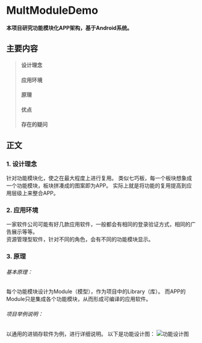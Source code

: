# MultModuleDemo

**本项目研究功能模块化APP架构，基于Android系统。**

## 主要内容
> #### 设计理念
> #### 应用环境
> #### 原理
> #### 优点
> #### 存在的疑问
## 正文
### 1. 设计理念
针对功能模块化，使之在最大程度上进行复用。
类似七巧板，每一个板块想象成一个功能模块，板块拼凑成的图案即为APP。
实际上就是将功能的复用提高到应用层级上来整合APP。
### 2. 应用环境
一家软件公司可能有好几款应用软件，一般都会有相同的登录验证方式，相同的广告展示等等。  
资源管理型软件，针对不同的角色，会有不同的功能模块显示。
### 3. 原理
###### 基本原理：  
每个功能模块设计为Module（模型），作为项目中的Library（库）。
而APP的Module只是集成各个功能模块，从而形成可编译的应用软件。
###### 项目举例说明：
以通用的进销存软件为例，进行详细说明。
以下是功能设计图：
![功能设计图](https://github.com/younghz/Markdown/raw/master/resource/Aaron_Swartz.jpg)  

